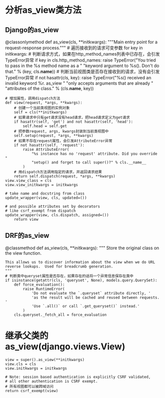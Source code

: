 
# 分析as_view类方法

## Django的as_view
@classonlymethod
def as_view(cls, **initkwargs):
    """Main entry point for a request-response process."""
    # 遍历接收到的请求可变参数
    for key in initkwargs:
    	# 判断请求方式，如果在http_method_names列表中已存在，会引发TypeError异常
        if key in cls.http_method_names:
            raise TypeError("You tried to pass in the %s method name as a "
                            "keyword argument to %s(). Don't do that."
                            % (key, cls.__name__))
         # 判断当前视图类是否存在接收到的请求，没有会引发TypeError异常
        if not hasattr(cls, key):
            raise TypeError("%s() received an invalid keyword %r. as_view "
                            "only accepts arguments that are already "
                            "attributes of the class." % (cls.__name__, key))

    # 增加属性，调用dispatch方法                        
    def view(request, *args, **kwargs):
    	# 创建一个当前类视图的实例对象
        self = cls(**initkwargs)
        # 如果请求中只有get请求没有head请求，把head请求定义为get请求
        if hasattr(self, 'get') and not hasattr(self, 'head'):
            self.head = self.get
        # 把参数request, args, kwargs封装到当前类视图中
        self.setup(request, *args, **kwargs)
        # 如果不存在request属性，会引发AttributeError异常
        if not hasattr(self, 'request'):
            raise AttributeError(
                "%s instance has no 'request' attribute. Did you override "
                "setup() and forget to call super()?" % cls.__name__
            )
        # 用dispatch方法调用指定的请求，并返回请求结果
        return self.dispatch(request, *args, **kwargs)
    view.view_class = cls
    view.view_initkwargs = initkwargs

    # take name and docstring from class
    update_wrapper(view, cls, updated=())

    # and possible attributes set by decorators
    # like csrf_exempt from dispatch
    update_wrapper(view, cls.dispatch, assigned=())
        return view


## DRF的as_view
@classmethod
def as_view(cls, **initkwargs):
    """
    Store the original class on the view function.

    This allows us to discover information about the view when we do URL
    reverse lookups.  Used for breadcrumb generation.
    """
    # 判断类中queryset属性是否存在，如果存在的话将一个异常信息保存在类中
    if isinstance(getattr(cls, 'queryset', None), models.query.QuerySet):
        def force_evaluation():
            raise RuntimeError(
                'Do not evaluate the `.queryset` attribute directly, '
                'as the result will be cached and reused between requests. '
                'Use `.all()` or call `.get_queryset()` instead.'
            )
        cls.queryset._fetch_all = force_evaluation

   # 继承父类的as_view(django.views.View)
    view = super().as_view(**initkwargs)
    view.cls = cls
    view.initkwargs = initkwargs

    # Note: session based authentication is explicitly CSRF validated,
    # all other authentication is CSRF exempt.
    # 所有视图都可以被跨域访问
    return csrf_exempt(view)
